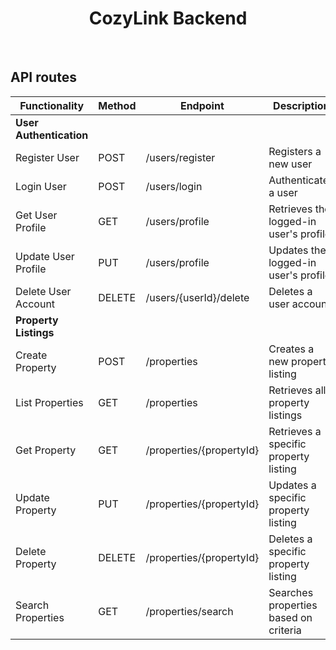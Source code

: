 <div align="center">
  <h1 align="center">CozyLink Backend</h1>
</div>
<br>


## API routes
| Functionality            | Method | Endpoint                      | Description                                  |
|--------------------------|--------|-------------------------------|----------------------------------------------|
| **User Authentication**  |        |                               |                                              |
| Register User            | POST   | /users/register               | Registers a new user                         |
| Login User               | POST   | /users/login                  | Authenticates a user                         |
| Get User Profile         | GET    | /users/profile                | Retrieves the logged-in user's profile       |
| Update User Profile      | PUT    | /users/profile                | Updates the logged-in user's profile         |
| Delete User Account      | DELETE | /users/{userId}/delete        | Deletes a user account                       |
| **Property Listings**    |        |                               |                                              |
| Create Property          | POST   | /properties                   | Creates a new property listing               |
| List Properties          | GET    | /properties                   | Retrieves all property listings              |
| Get Property             | GET    | /properties/{propertyId}      | Retrieves a specific property listing        |
| Update Property          | PUT    | /properties/{propertyId}      | Updates a specific property listing          |
| Delete Property          | DELETE | /properties/{propertyId}      | Deletes a specific property listing          |
| Search Properties        | GET    | /properties/search            | Searches properties based on criteria        |

